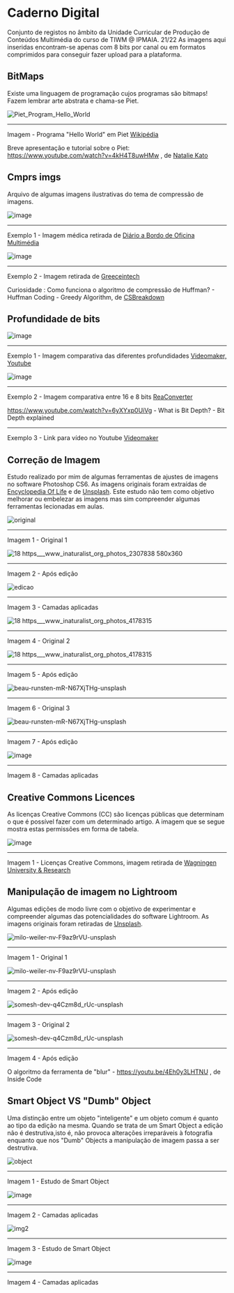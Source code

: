 # Caderno Digital
Conjunto de registos no âmbito da Unidade Curricular de Produção de Conteúdos Multimédia do curso de TIWM @ IPMAIA. 21/22
As imagens aqui inseridas encontram-se apenas com 8 bits por canal ou em formatos comprimidos para conseguir fazer upload para a plataforma.
## BitMaps
Existe uma linguagem de programação cujos programas são bitmaps! Fazem lembrar arte abstrata e chama-se Piet.

![Piet_Program_Hello_World](https://user-images.githubusercontent.com/72624424/137020286-8aaf18ff-1f7e-4f92-a321-c494fae86aad.gif)
__________________________________________
Imagem - Programa "Hello World" em Piet [Wikipédia](https://en.wikipedia.org/wiki/Esoteric_programming_language#Piet)

Breve apresentação e tutorial sobre o Piet: https://www.youtube.com/watch?v=4kH4T8uwHMw , de [Natalie Kato](https://www.youtube.com/channel/UCiAnLj_lEOtQXb2CFgIGkgA)

## Cmprs imgs
Arquivo de algumas imagens ilustrativas do tema de compressão de imagens.

![image](https://user-images.githubusercontent.com/72624424/135691409-b8841c98-b3e0-4941-baa1-367df4a5dd8c.png)
__________________________________________
Exemplo 1 - Imagem médica retirada de [Diário a Bordo de Oficina Multimédia](https://anamota3.wordpress.com/2011/11/07/necessidade-de-compressao/)

![image](https://user-images.githubusercontent.com/72624424/135691867-60339e8c-6344-47d3-aa26-bb2f20e25836.png)
__________________________________________
Exemplo 2 - Imagem retirada de [Greeceintech](https://greeceintech.wordpress.com/2014/11/14/compressao-de-imagens/)

Curiosidade : Como funciona o algoritmo de compressão de Huffman? - Huffman Coding - Greedy Algorithm, de [CSBreakdown](https://www.youtube.com/watch?v=dM6us854Jk0)

## Profundidade de bits

![image](https://user-images.githubusercontent.com/72624424/137006641-a093ee33-f1d0-40e2-b2fc-6b5493b465b6.png)
__________________________________________
Exemplo 1 - Imagem comparativa das diferentes profundidades [Videomaker, Youtube](https://www.youtube.com/watch?v=6yXYxp0UiVg)

![image](https://user-images.githubusercontent.com/72624424/137006765-9d7ea91a-6438-4866-be1e-22510ccf2190.png)
__________________________________________
Exemplo 2 - Imagem comparativa entre 16 e 8 bits [ReaConverter](https://www.reaconverter.com/features/image-editing/color-depth.html)

https://www.youtube.com/watch?v=6yXYxp0UiVg - What is Bit Depth? - Bit Depth explained
__________________________________________
Exemplo 3 - Link para vídeo no Youtube [Videomaker](https://www.youtube.com/channel/UCsRd7WVROeTytsoKddoYVFg)

## Correção de Imagem 
Estudo realizado por mim de algumas ferramentas de ajustes de imagens no software Photoshop CS6. As imagens originais foram extraídas de [Encyclopedia Of Life](https://eol.org) e de [Unsplash](https://unsplash.com).
Este estudo não tem como objetivo melhorar ou embelezar as imagens mas sim compreender algumas ferramentas lecionadas em aulas.

![original](https://user-images.githubusercontent.com/72624424/137165224-2edce594-0be0-4d6f-aa4c-618d5b50e218.jpg)
__________________________________________
Imagem 1 - Original 1

![18 https___www_inaturalist_org_photos_2307838 580x360](https://user-images.githubusercontent.com/72624424/137164997-31a42466-4add-40c8-af94-8e32ee41173b.png) 
__________________________________________
Imagem 2 - Após edição

![edicao](https://cdn.discordapp.com/attachments/491195512490426370/897862838016675840/unknown.png)
__________________________________________
Imagem 3 - Camadas aplicadas

![18 https___www_inaturalist_org_photos_4178315](https://user-images.githubusercontent.com/72624424/138124166-dbfebeb0-3d1f-48b6-85a1-b28bc9af0371.jpg)
__________________________________________
Imagem 4 - Original 2

![18 https___www_inaturalist_org_photos_4178315](https://user-images.githubusercontent.com/72624424/138124085-00b82fb8-fff3-4e36-8898-4dca0329ef06.png)
__________________________________________
Imagem 5 - Após edição

![beau-runsten-mR-N67XjTHg-unsplash](https://user-images.githubusercontent.com/72624424/138124334-00c6da26-9a6a-4528-b090-d76eed665fb3.jpg)
__________________________________________
Imagem 6 - Original 3

![beau-runsten-mR-N67XjTHg-unsplash](https://user-images.githubusercontent.com/72624424/138124545-a2687a4c-c688-424d-b818-1db828d6f7b0.png)
__________________________________________
Imagem 7 - Após edição

![image](https://user-images.githubusercontent.com/72624424/138124474-b8284a0e-547e-44df-b939-a65e65197444.png)
__________________________________________
Imagem 8 - Camadas aplicadas

## Creative Commons Licences
As licenças Creative Commons (CC) são licenças públicas que determinam o que é possível fazer com um determinado artigo. A imagem que se segue mostra estas permissões em forma de tabela.

![image](https://user-images.githubusercontent.com/72624424/138600158-a8bfcec7-6ecb-447a-97f2-525c24eeb480.png)
__________________________________________
Imagem 1 - Licenças Creative Commons, imagem retirada de [Wagningen University & Research](https://www.wur.nl/en/article/What-are-Creative-Commons-licenses.htm)

## Manipulação de imagem no Lightroom
Algumas edições de modo livre com o objetivo de experimentar e compreender algumas das potencialidades do software Lightroom. As imagens originais foram retiradas de [Unsplash](https://unsplash.com).

![milo-weiler-nv-F9az9rVU-unsplash](https://user-images.githubusercontent.com/72624424/139111495-c35dca41-7875-4d84-a680-b60e82a0cdb8.jpg)
__________________________________________
Imagem 1 - Original 1

![milo-weiler-nv-F9az9rVU-unsplash](https://user-images.githubusercontent.com/72624424/139111583-e5a934b8-9923-411b-87c2-91f332c1c73b.jpg)
__________________________________________
Imagem 2 - Após edição 

![somesh-dev-q4Czm8d_rUc-unsplash](https://user-images.githubusercontent.com/72624424/139111828-d4710359-853a-485b-924b-6041a8ea6837.jpg)
__________________________________________
Imagem 3 - Original 2

![somesh-dev-q4Czm8d_rUc-unsplash](https://user-images.githubusercontent.com/72624424/139111846-ee853148-c144-452e-91ad-3a62990b975a.jpg)
__________________________________________
Imagem 4 - Após edição

O algoritmo da ferramenta de "blur" - https://youtu.be/4Eh0y3LHTNU , de Inside Code

## Smart Object VS "Dumb" Object
Uma distinção entre um objeto "inteligente" e um objeto comum é quanto ao tipo da edição na mesma. Quando se trata de um Smart Object a edição não é destrutiva,isto é, não provoca alterações irreparáveis à fotografia enquanto que nos "Dumb" Objects a manipulação de imagem passa a ser destrutiva.

![object](https://user-images.githubusercontent.com/72624424/140090722-4db1183f-bb10-4402-8a58-e7267b6f782a.png)
__________________________________________
Imagem 1 - Estudo de Smart Object

![image](https://user-images.githubusercontent.com/72624424/140091044-d1e52a5d-4c54-404d-a6e2-4f5782ce004b.png)
__________________________________________
Imagem 2 - Camadas aplicadas

![img2](https://user-images.githubusercontent.com/72624424/140098234-20d44436-2291-4a13-9e9f-f33aa225b689.jpg)
__________________________________________
Imagem 3 - Estudo de Smart Object

![image](https://user-images.githubusercontent.com/72624424/140098326-e44f67ae-293e-42a3-9c02-eb5ec2242fee.png)
__________________________________________
Imagem 4 - Camadas aplicadas
